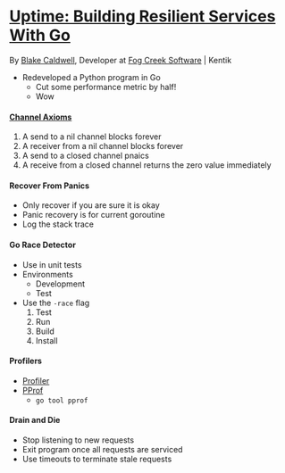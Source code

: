 # [Uptime: Building Resilient Services With Go](http://www.gophercon.com/talks/uptime/)

By [Blake Caldwell](https://github.com/wblakecaldwell), Developer at [Fog Creek Software](https://www.fogcreek.com/) | Kentik

- Redeveloped a Python program in Go
  - Cut some performance metric by half!
  - Wow

#### [Channel Axioms](http://dave.cheney.net/2014/03/19/channel-axioms)

1. A send to a nil channel blocks forever
2. A receiver from a nil channel blocks forever
3. A send to a closed channel pnaics
4. A receive from a closed channel returns the zero value immediately

#### Recover From Panics

- Only recover if you are sure it is okay
- Panic recovery is for current goroutine
- Log the stack trace

#### Go Race Detector

- Use in unit tests
- Environments
  - Development
  - Test
- Use the `-race` flag
  1. Test
  2. Run
  3. Build
  4. Install

#### Profilers

- [Profiler](https://github.com/fogcreek/profiler)
- [PProf](https://golang.org/pkg/runtime/pprof/)
  - `go tool pprof`

#### Drain and Die

- Stop listening to new requests
- Exit program once all requests are serviced
- Use timeouts to terminate stale requests
